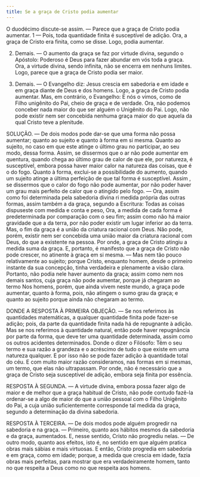 ```yaml
---
title: Se a graça de Cristo podia aumentar
---
```


O duodécimo discute-se assim. — Parece que a graça de Cristo podia aumentar.  1 — Pois, toda quantidade finita é susceptível de adição. Ora, a graça de Cristo era finita, como se disse. Logo, podia aumentar.  

2. Demais. — O aumento da graça se faz por virtude divina, segundo o Apóstolo: Poderoso é Deus para fazer abundar em vós toda a graça. Ora, a virtude divina, sendo infinita, não se encerra em nenhuns limites. Logo, parece que a graça de Cristo podia ser maior.  

3. Demais. — O Evangelho diz: Jesus crescia em sabedoria e em idade e em graça diante de Deus e dos homens. Logo, a graça de Cristo podia aumentar.  Mas, em contrário, o Evangelho: E nós o vimos, como de Filho unigênito do Pai, cheio de graça e de verdade. Ora, não podemos conceber nada maior do que ser alguém o Unigênito do Pai. Logo, não pode existir nem ser concebida nenhuma graça maior do que aquela da qual Cristo teve a plenitude. 

SOLUÇÃO. — De dois modos pode dar-se que uma forma não possa aumentar; quanto ao sujeito e quanto à forma em si mesma. Quanto ao sujeito, no caso em que este atinge o último grau no participar, ao seu modo, dessa forma. Assim, se dissermos que o ar não pode aumentar em quentura, quando chega ao último grau de calor de que ele, por natureza, é susceptível, embora possa haver maior calor na natureza das coisas, que é o do fogo. Quanto à forma, exclui-se a possibilidade do aumento, quando um sujeito atinge a última perfeição de que tal forma é susceptível. Assim , se dissermos que o calor do fogo não pode aumentar, por não poder haver um grau mais perfeito de calor que o atingido pelo fogo. — Ora, assim como foi determinada pela sabedoria divina ri medida própria das outras formas, assim também a da graça, segundo a Escritura: Todas as coisas dispuseste com medida e conta e peso, Ora, a medida de cada forma é predeterminada por comparação com o seu fim; assim como não há maior gravidade que a da terra, por não poder existir um lugar inferior ao da terra. Mas, o fim da graça é a união da criatura racional com Deus. Não pode, porém, existir nem ser concebida uma união maior da criatura racional com Deus, do que a existente na pessoa. Por onde, a graça de Cristo atingiu a medida suma da graça. E, portanto, é manifesto que a graça de Cristo não pode crescer, no atinente à graça em si mesma. — Mas nem tão pouco relativamente ao sujeito; porque Cristo, enquanto homem, desde o primeiro instante da sua concepção, tinha verdadeira e plenamente a visão clara. Portanto, não podia nele haver aumento da graça; assim como nem nos demais santos, cuja graça não pode aumentar, porque já chegaram ao termo Nos homens, porém, que ainda vivem neste mundo, a graça pode aumentar, quanto à forma, pois, não atingem o sumo grau da graça; e quanto ao sujeito porque ainda não chegaram ao termo.  

DONDE A RESPOSTA À PRIMEIRA OBJEÇÃO. — Se nos referimos às quantidades matemáticas, a qualquer quantidade finita pode fazer-se adição; pois, da parte da quantidade finita nada há de repugnante à adição. Mas se nos referimos à quantidade natural, então pode haver repugnância por parte da forma, que deve ter uma quantidade determinada, assim como os outros acidentes determinados. Donde o dizer o Filósofo: Têm o seu termo e sua razão a grandeza e o acréscimo de tudo o que existe em uma natureza qualquer. E por isso não se pode fazer adição à quantidade total do céu. E com muito maior razão consideramos, nas formas em si mesmas, um termo, que elas não ultrapassam. Por onde, não é necessário que a graça de Cristo seja susceptível de adição, embora seja finita por essência.  

RESPOSTA À SEGUNDA. — A virtude divina, embora possa fazer algo de maior e de melhor que a graça habitual de Cristo, não pode contudo fazê-la ordenar-se a algo de maior do que a união pessoal com o Filho Unigênito do Pai, a cuja união suficientemente corresponde tal medida da graça, segundo a determinação da divina sabedoria.  

RESPOSTA À TERCEIRA. — De dois modos pode alguém progredir na sabedoria e na graça. — Primeiro, quanto aos hábitos mesmos da sabedoria e da graça, aumentados. E, nesse sentido, Cristo não progrediu nelas. — De outro modo, quanto aos efeitos, isto é, no sentido em que alguém pratica obras mais sábias e mais virtuosas. E então, Cristo progredia em sabedoria e em graça, como em idade; porque, a medida que crescia em idade, fazia obras mais perfeitas, para mostrar que era verdadeiramente homem, tanto no que respeita a Deus como no que respeita aos homens.